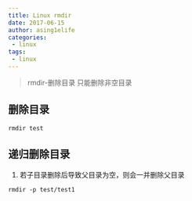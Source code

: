 ```yaml
---
title: Linux rmdir
date: 2017-06-15
author: asing1elife
categories:
 - linux
tags:
 - linux
---
```

> rmdir-删除目录 只能删除非空目录  

## 删除目录
```shell
rmdir test
```

## 递归删除目录 
1. 若子目录删除后导致父目录为空，则会一并删除父目录

```shell
rmdir -p test/test1
```